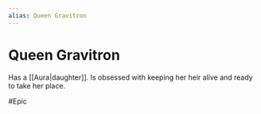 ```yaml
---
alias: Queen Gravitron
---
```


# Queen Gravitron

Has a [[Aura|daughter]]. Is obsessed with keeping her heir alive and ready to take her place. 


#Epic 

